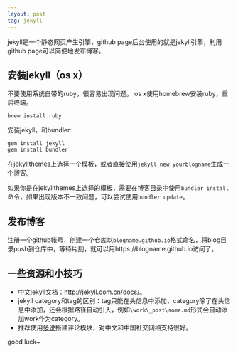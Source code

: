 ```yaml
---
layout: post
tag: jekyll
---
```


jekyll是一个静态网页产生引擎，github page后台使用的就是jekyll引擎，利用github page可以简便地发布博客。

## 安装jekyll（os x）

不要使用系统自带的ruby，很容易出现问题。
os x使用homebrew安装ruby，重启终端。
```shell
brew install ruby
```

安装jekyll，和bundler:
```shell
gem install jekyll
gem install bundler
```

在[jekyllthemes](http://jekyllthemes.org/)上选择一个模板，或者直接使用`jekyll new yourblogname`生成一个博客。

如果你是在jekyllthemes上选择的模板，需要在博客目录中使用`bundler install`命令，如果出现版本不一致问题，可以尝试使用`bundler update`。

## 发布博客

注册一个github帐号，创建一个仓库以`blogname.github.io`格式命名，将blog目录push到仓库中，等待片刻，就可以用https://blogname.github.io访问了。

## 一些资源和小技巧

- 中文jekyll文档：http://jekyll.com.cn/docs/。
- jekyll category和tag的区别：tag只能在头信息中添加，category除了在头信息中添加，还会根据路径自动引入，例如`\work\_post\some.md`形式会自动添加work作为category。
- 推荐使用[多说](http://duoshuo.com/)搭建评论模块，对中文和中国社交网络支持很好。

good luck~